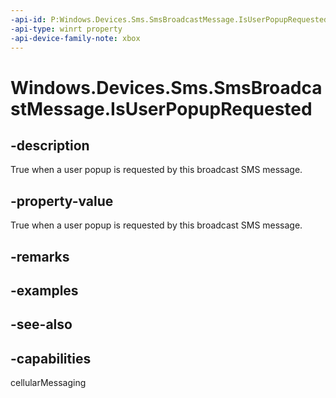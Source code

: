 ```yaml
---
-api-id: P:Windows.Devices.Sms.SmsBroadcastMessage.IsUserPopupRequested
-api-type: winrt property
-api-device-family-note: xbox
---
```


<!-- Property syntax
public bool IsUserPopupRequested { get; }
-->

# Windows.Devices.Sms.SmsBroadcastMessage.IsUserPopupRequested

## -description
True when a user popup is requested by this broadcast SMS message.

## -property-value
True when a user popup is requested by this broadcast SMS message.

## -remarks

## -examples

## -see-also


## -capabilities
cellularMessaging
